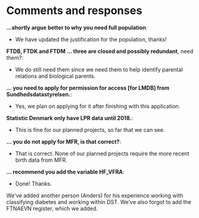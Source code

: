 # Comments and responses

**...shortly argue better to why you need full population**:

- We have updated the justification for the population, thanks!

**FTDB, FTDK and FTDM ... three are closed and possibly redundant**, need them?:

- We do still need them since we need them to help identify parental relations and biological parents.

**... you need to apply for permission for access [for LMDB] from Sundhedsdatastyrelsen.**:

- Yes, we plan on applying for it after finishing with this application.

**Statistic Denmark only have LPR data until 2018.**:

- This is fine for our planned projects, so far that we can see.

**... you do not apply for MFR, is that correct?**:

- That is correct. None of our planned projects require the more recent birth data from MFR. 

**... recommend you add the variable HF_VFRA**:

- Done! Thanks.

We've added another person (Anders) for his experience working with classifying diabetes and working within DST. We've also forgot to add the FTNAEVN register, which we added.
